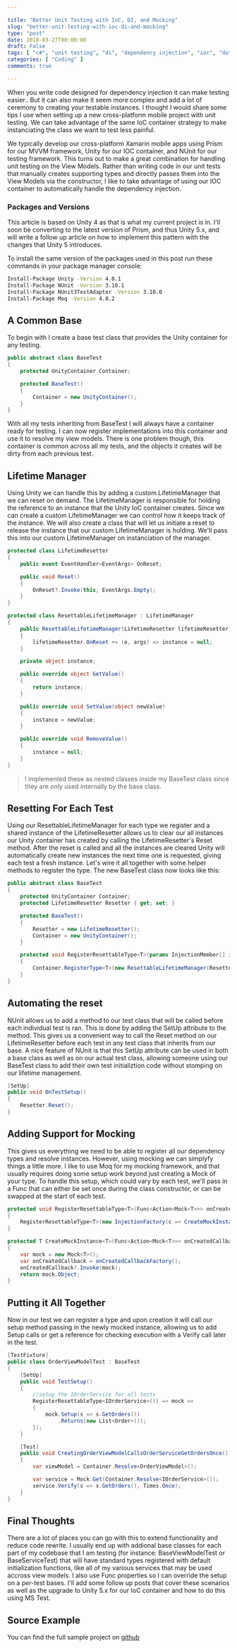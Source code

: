 ```yaml
---

title: "Better Unit Testing with IoC, DI, and Mocking"
slug: "better-unit-testing-with-ioc-di-and-mocking"
type: "post"
date: 2018-03-27T00:00:00
draft: False
tags: [ "c#", "unit testing", "di", "dependency injection", "ioc", "dotnet", "tips", "tdd" ]
categories: [ "Coding" ]
comments: true

---
```


When you write code designed for dependency injection it can make testing easier.. But it can also make it seem more complex and add a lot of ceremony to creating your testable instances. I thought I would share some tips I use when setting up a new cross-platform mobile project with unit testing. We can take advantage of the same IoC container strategy to make instanciating the class we want to test less painful.

We typically develop our cross-platform Xamarin mobile apps using Prism for our MVVM framework, Unity for our IOC container, and NUnit for our testing framework. This turns out to make a great combination for handling unit testing on the View Models. Rather than writing code in our unit tests that manually creates supporting types and directly passes them into the View Models via the constructor, I like to take advantage of using our IOC container to automatically handle the dependency injection.

### Packages and Versions

This article is based on Unity 4 as that is what my current project is in. I'll soon be converting to the latest version of Prism, and thus Unity 5.x, and will write a follow up article on how to implement this pattern with the changes that Unity 5 introduces.

To install the same version of the packages used in this post run these commands in your package manager console:

```cmd
Install-Package Unity -Version 4.0.1
Install-Package NUnit -Version 3.10.1
Install-Package NUnit3TestAdapter -Version 3.10.0
Install-Package Moq -Version 4.8.2
```

## A Common Base

To begin with I create a base test class that provides the Unity container for any testing.

```csharp
public abstract class BaseTest
{
    protected UnityContainer Container;

    protected BaseTest()
    {
        Container = new UnityContainer();
    }
}
```

With all my tests inheriting from BaseTest I will always have a container ready for testing. I can now register implementations into this container and use it to resolve my view models. There is one problem though, this container is common across all my tests, and the objects it creates will be dirty from each previous test.

## Lifetime Manager

Using Unity we can handle this by adding a custom LifetimeManager that we can reset on demand. The LifetimeManager is responsible for holding the reference to an instance that the Unity IoC container creates. Since we can create a custom LifetimeManager we can control how it keeps track of the instance. We will also create a class that will let us initiate a reset to release the instance that our custom LifetimeManager is holding. We'll pass this into our custom LifetimeManager on instanciation of the manager.

```csharp
protected class LifetimeResetter
{
    public event EventHandler<EventArgs> OnReset;

    public void Reset()
    {
        OnReset?.Invoke(this, EventArgs.Empty);
    }
}

protected class ResettableLifetimeManager : LifetimeManager
{
    public ResettableLifetimeManager(LifetimeResetter lifetimeResetter)
    {
        lifetimeResetter.OnReset += (o, args) => instance = null;
    }

    private object instance;

    public override object GetValue()
    {
        return instance;
    }

    public override void SetValue(object newValue)
    {
        instance = newValue;
    }

    public override void RemoveValue()
    {
        instance = null;
    }
}
```

> I implemented these as nested classes inside my BaseTest class since they are only used internally by the base class.

## Resetting For Each Test

Using our ResettableLifetimeManager for each type we register and a shared instance of the LifetimeResetter allows us to clear our all instances our Unity container has created by calling the LifetimeResetter's Reset method. After the reset is called and all the instances are cleared Unity will automatically create new instances the next time one is requested, giving each test a fresh instance. Let's wire it all together with some helper methods to register the type. The new BaseTest class now looks like this:

```csharp
public abstract class BaseTest
{
    protected UnityContainer Container;
    protected LifetimeResetter Resetter { get; set; }

    protected BaseTest()
    {
        Resetter = new LifetimeResetter();
        Container = new UnityContainer();
    }

    protected void RegisterResettableType<T>(params InjectionMember[] injectionMembers)
    {
        Container.RegisterType<T>(new ResettableLifetimeManager(Resetter), injectionMembers);
    }
}
```

## Automating the reset

NUnit allows us to add a method to our test class that will be called before each individual test is ran. This is done by adding the SetUp attribute to the method. This gives us a convenient way to call the Reset method on our LifetimeResetter before each test in any test class that inherits from our base. A nice feature of NUnit is that this SetUp attribute can be used in both a base class as well as on our actual test class, allowing someone using our BaseTest class to add their own test initializtion code without stomping on our lifetime management.

```csharp
[SetUp]
public void OnTestSetup()
{
    Resetter.Reset();
}
```

## Adding Support for Mocking

This gives us everything we need to be able to register all our dependency types and resolve instances. However, using mocking we can simplyfy things a little more. I like to use Moq for my mocking framework, and that usually requires doing some setup work beyond just creating a Mock of your type. To handle this setup, which could vary by each test, we'll pass in a Func that can either be set once during the class constructor, or can be swapped at the start of each test.

```csharp
protected void RegisterResettableType<T>(Func<Action<Mock<T>>> onCreatedCallbackFactory) where T : class
{
    RegisterResettableType<T>(new InjectionFactory(c => CreateMockInstance(onCreatedCallbackFactory)));
}

protected T CreateMockInstance<T>(Func<Action<Mock<T>>> onCreatedCallbackFactory) where T : class
{
    var mock = new Mock<T>();
    var onCreatedCallback = onCreatedCallbackFactory();
    onCreatedCallback?.Invoke(mock);
    return mock.Object;
}
```

## Putting it All Together

Now in our test we can register a type and upon creation it will call our setup method passing in the newly mocked instance, allowing us to add Setup calls or get a reference for checking execution with a Verify call later in the test.

```csharp
[TestFixture]
public class OrderViewModelTest : BaseTest
{
    [SetUp]
    public void TestSetup()
    {
        //setup the IOrderService for all tests
        RegisterResettableType<IOrderService>(() => mock => 
        {
            mock.Setup(s => s.GetOrders())
                .Returns(new List<Order>());
        });
    }

    [Test]
    public void CreatingOrderViewModelCallsOrderServiceGetOrdersOnce()
    {
        var viewModel = Container.Resolve<OrderViewModel>();

        var service = Mock.Get(Container.Resolve<IOrderService>());
        service.Verify(s => s.GetOrders(), Times.Once);
    }
}
```

## Final Thoughts

There are a lot of places you can go with this to extend functionality and reduce code rewrite. I usually end up with addional base classes for each part of my codebase that I am testing (for instance: BaseViewModelTest or BaseServiceTest) that will have standard types registered with default initialization functions, like all of my various services that may be used accross view models. I also use Func properties so I can override the setup on a per-test bases. I'll add some follow up posts that cover these scenarios as well as the upgrade to Unity 5.x for our IoC container and how to do this using MS Test.

## Source Example

You can find the full sample project on [github](https://github.com/duanenewman/BetterUnitTesting/tree/Unity4NUnit)